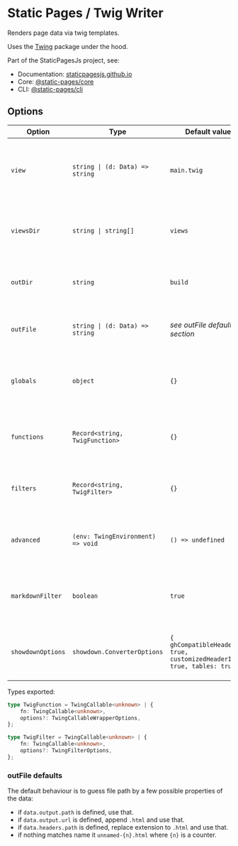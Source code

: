 # Static Pages / Twig Writer

Renders page data via twig templates.

Uses the [Twing](https://www.npmjs.com/package/twing) package under the hood.

Part of the StaticPagesJs project, see:
- Documentation: [staticpagesjs.github.io](https://staticpagesjs.github.io/)
- Core: [@static-pages/core](https://www.npmjs.com/package/@static-pages/core)
- CLI: [@static-pages/cli](https://www.npmjs.com/package/@static-pages/cli)

## Options

| Option | Type | Default value | Description |
|--------|------|---------------|-------------|
| `view` | `string \| (d: Data) => string` | `main.twig` | Template to render. If it's a function it gets evaluated on each render call. |
| `viewsDir` | `string \| string[]` | `views` | One or more directory path where the templates are found. |
| `outDir` | `string` | `build` | Directory where the rendered output is saved. |
| `outFile` | `string \| (d: Data) => string` | *see outFile defaults section* | Path of the rendered output relative to `outDir`. |
| `globals` | `object` | `{}` | Additional properties loaded to the twig environment as globals. |
| `functions` | `Record<string, TwigFunction>` | `{}` | Functions in an object that gets loaded to the twig environment. |
| `filters` | `Record<string, TwigFilter>` | `{}` | Filters in an object that gets loaded to the twig environment. |
| `advanced` | `(env: TwingEnvironment) => void` | `() => undefined` | Allows advanced configuration via access to the `env` twig environment. |
| `markdownFilter` | `boolean` | `true` | Register a custom markdown twig filter; uses [showdown](http://showdownjs.com/). |
| `showdownOptions` | `showdown.ConverterOptions` | `{ ghCompatibleHeaderId: true, customizedHeaderId: true, tables: true }` | Custom options for the showdown markdown renderer. |

Types exported:
```ts
type TwigFunction = TwingCallable<unknown> | {
	fn: TwingCallable<unknown>,
	options?: TwingCallableWrapperOptions,
};
```

```ts
type TwigFilter = TwingCallable<unknown> | {
	fn: TwingCallable<unknown>,
	options?: TwingFilterOptions,
};
```

### outFile defaults
The default behaviour is to guess file path by a few possible properties of the data:

- if `data.output.path` is defined, use that.
- if `data.output.url` is defined, append `.html` and use that.
- if `data.headers.path` is defined, replace extension to `.html` and use that.
- if nothing matches name it `unnamed-{n}.html` where `{n}` is a counter.
